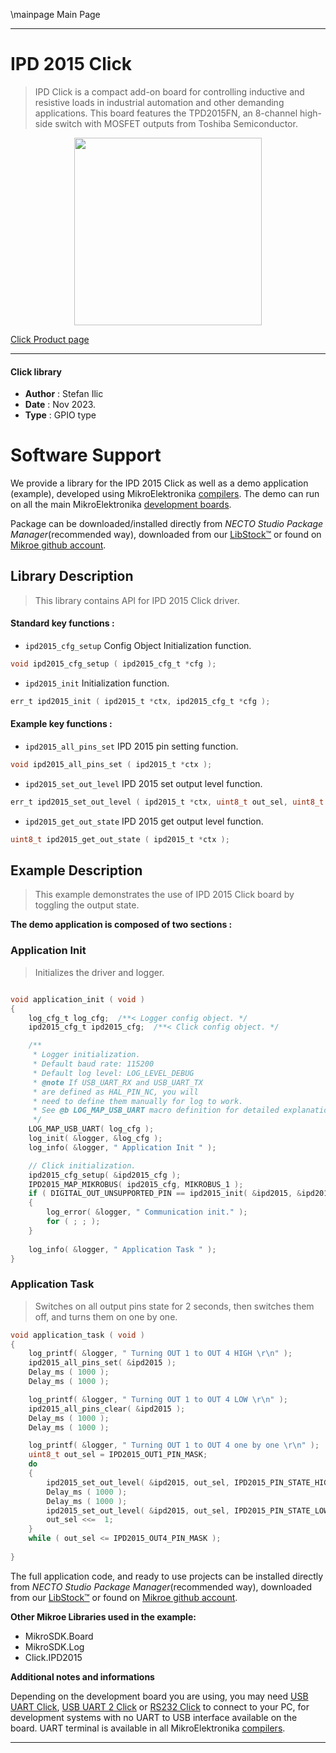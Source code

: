 \mainpage Main Page

---
# IPD 2015 Click

> IPD Click is a compact add-on board for controlling inductive and resistive loads in industrial automation and other demanding applications. This board features the TPD2015FN, an 8-channel high-side switch with MOSFET outputs from Toshiba Semiconductor.

<p align="center">
  <img src="https://download.mikroe.com/images/click_for_ide/ipd2015_click.png" height=300px>
</p>

[Click Product page](https://www.mikroe.com/ipd-click-tpd2015)

---


#### Click library

- **Author**        : Stefan Ilic
- **Date**          : Nov 2023.
- **Type**          : GPIO type


# Software Support

We provide a library for the IPD 2015 Click
as well as a demo application (example), developed using MikroElektronika
[compilers](https://www.mikroe.com/necto-studio).
The demo can run on all the main MikroElektronika [development boards](https://www.mikroe.com/development-boards).

Package can be downloaded/installed directly from *NECTO Studio Package Manager*(recommended way), downloaded from our [LibStock&trade;](https://libstock.mikroe.com) or found on [Mikroe github account](https://github.com/MikroElektronika/mikrosdk_click_v2/tree/master/clicks).

## Library Description

> This library contains API for IPD 2015 Click driver.

#### Standard key functions :

- `ipd2015_cfg_setup` Config Object Initialization function.
```c
void ipd2015_cfg_setup ( ipd2015_cfg_t *cfg );
```

- `ipd2015_init` Initialization function.
```c
err_t ipd2015_init ( ipd2015_t *ctx, ipd2015_cfg_t *cfg );
```

#### Example key functions :

- `ipd2015_all_pins_set` IPD 2015 pin setting function.
```c
void ipd2015_all_pins_set ( ipd2015_t *ctx );
```

- `ipd2015_set_out_level` IPD 2015 set output level function.
```c
err_t ipd2015_set_out_level ( ipd2015_t *ctx, uint8_t out_sel, uint8_t state );
```

- `ipd2015_get_out_state` IPD 2015 get output level function.
```c
uint8_t ipd2015_get_out_state ( ipd2015_t *ctx );
```

## Example Description

> This example demonstrates the use of IPD 2015 Click board by toggling the output state.

**The demo application is composed of two sections :**

### Application Init

> Initializes the driver and logger.

```c

void application_init ( void ) 
{
    log_cfg_t log_cfg;  /**< Logger config object. */
    ipd2015_cfg_t ipd2015_cfg;  /**< Click config object. */

    /** 
     * Logger initialization.
     * Default baud rate: 115200
     * Default log level: LOG_LEVEL_DEBUG
     * @note If USB_UART_RX and USB_UART_TX 
     * are defined as HAL_PIN_NC, you will 
     * need to define them manually for log to work. 
     * See @b LOG_MAP_USB_UART macro definition for detailed explanation.
     */
    LOG_MAP_USB_UART( log_cfg );
    log_init( &logger, &log_cfg );
    log_info( &logger, " Application Init " );

    // Click initialization.
    ipd2015_cfg_setup( &ipd2015_cfg );
    IPD2015_MAP_MIKROBUS( ipd2015_cfg, MIKROBUS_1 );
    if ( DIGITAL_OUT_UNSUPPORTED_PIN == ipd2015_init( &ipd2015, &ipd2015_cfg ) ) 
    {
        log_error( &logger, " Communication init." );
        for ( ; ; );
    }
    
    log_info( &logger, " Application Task " );
}

```

### Application Task

> Switches on all output pins state for 2 seconds, then switches them off, and turns them on one by one.

```c
void application_task ( void ) 
{
    log_printf( &logger, " Turning OUT 1 to OUT 4 HIGH \r\n" );
    ipd2015_all_pins_set( &ipd2015 );
    Delay_ms ( 1000 );
    Delay_ms ( 1000 );

    log_printf( &logger, " Turning OUT 1 to OUT 4 LOW \r\n" );
    ipd2015_all_pins_clear( &ipd2015 );
    Delay_ms ( 1000 );
    Delay_ms ( 1000 );

    log_printf( &logger, " Turning OUT 1 to OUT 4 one by one \r\n" );
    uint8_t out_sel = IPD2015_OUT1_PIN_MASK;
    do
    {
        ipd2015_set_out_level( &ipd2015, out_sel, IPD2015_PIN_STATE_HIGH );
        Delay_ms ( 1000 );
        Delay_ms ( 1000 );
        ipd2015_set_out_level( &ipd2015, out_sel, IPD2015_PIN_STATE_LOW );
        out_sel <<=  1;
    }
    while ( out_sel <= IPD2015_OUT4_PIN_MASK );
    
}
```


The full application code, and ready to use projects can be installed directly from *NECTO Studio Package Manager*(recommended way), downloaded from our [LibStock&trade;](https://libstock.mikroe.com) or found on [Mikroe github account](https://github.com/MikroElektronika/mikrosdk_click_v2/tree/master/clicks).

**Other Mikroe Libraries used in the example:**

- MikroSDK.Board
- MikroSDK.Log
- Click.IPD2015

**Additional notes and informations**

Depending on the development board you are using, you may need
[USB UART Click](https://www.mikroe.com/usb-uart-click),
[USB UART 2 Click](https://www.mikroe.com/usb-uart-2-click) or
[RS232 Click](https://www.mikroe.com/rs232-click) to connect to your PC, for
development systems with no UART to USB interface available on the board. UART
terminal is available in all MikroElektronika
[compilers](https://shop.mikroe.com/compilers).

---
